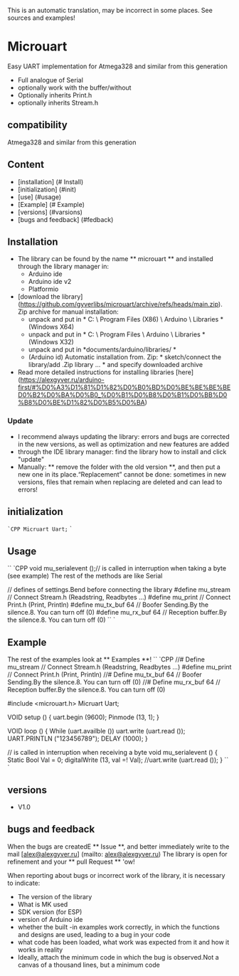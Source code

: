 This is an automatic translation, may be incorrect in some places. See sources and examples!

# Microuart
Easy UART implementation for Atmega328 and similar from this generation
- Full analogue of Serial
- optionally work with the buffer/without
- Optionally inherits Print.h
- optionally inherits Stream.h

## compatibility
Atmega328 and similar from this generation

## Content
- [installation] (# Install)
- [initialization] (#init)
- [use] (#usage)
- [Example] (# Example)
- [versions] (#varsions)
- [bugs and feedback] (#fedback)

<a id="install"> </a>
## Installation
- The library can be found by the name ** microuart ** and installed through the library manager in:
    - Arduino ide
    - Arduino ide v2
    - Platformio
- [download the library] (https://github.com/gyverlibs/microuart/archive/refs/heads/main.zip). Zip archive for manual installation:
    - unpack and put in * C: \ Program Files (X86) \ Arduino \ Libraries * (Windows X64)
    - unpack and put in * C: \ Program Files \ Arduino \ Libraries * (Windows X32)
    - unpack and put in *documents/arduino/libraries/ *
    - (Arduino id) Automatic installation from. Zip: * sketch/connect the library/add .Zip library ... * and specify downloaded archive
- Read more detailed instructions for installing libraries [here] (https://alexgyver.ru/arduino-first/#%D0%A3%D1%81%D1%82%D0%B0%BD%D0%BE%BE%BE%BED0%B2%D0%BA%D0%B0_%D0%B1%D0%B8%D0%B1%D0%BB%D0%B8%D0%BE%D1%82%D0%B5%D0%BA)
### Update
- I recommend always updating the library: errors and bugs are corrected in the new versions, as well as optimization and new features are added
- through the IDE library manager: find the library how to install and click "update"
- Manually: ** remove the folder with the old version **, and then put a new one in its place.“Replacement” cannot be done: sometimes in new versions, files that remain when replacing are deleted and can lead to errors!


<a id="init"> </a>
## initialization
`` `CPP
Micruart Uart;
`` `

<a id="usage"> </a>
## Usage
`` `CPP
void mu_serialevent ();// is called in interruption when taking a byte (see example)
The rest of the methods are like Serial

// defines of settings.Bend before connecting the library
#define mu_stream // Connect Stream.h (Readstring, Readbytes ...)
#define mu_print // Connect Print.h (Print, Println)
#define mu_tx_buf 64 // Boofer Sending.By the silence.8. You can turn off (0)
#define mu_rx_buf 64 // Reception buffer.By the silence.8. You can turn off (0)
`` `

<a id="EXAMPLE"> </a>
## Example
The rest of the examples look at ** Examples **!
`` `CPP
//# Define mu_stream // Connect Stream.h (Readstring, Readbytes ...)
#define mu_print // Connect Print.h (Print, Println)
//# Define mu_tx_buf 64 // Boofer Sending.By the silence.8. You can turn off (0)
//# Define mu_rx_buf 64 // Reception buffer.By the silence.8. You can turn off (0)

#include <microuart.h>
Micruart Uart;

VOID setup () {
  uart.begin (9600);
  Pinmode (13, 1);
}

VOID loop () {
  While (uart.availble ()) uart.write (uart.read ());
  UART.PRINTLN ("123456789");
  DELAY (1000);
}

// is called in interruption when receiving a byte
void mu_serialevent () {
  Static Bool Val = 0;
  digitalWrite (13, val =! Val);
  //uart.write (uart.read ());
}
`` `

<a id="versions"> </a>
## versions
- V1.0

<a id="feedback"> </a>
## bugs and feedback
When the bugs are createdE ** Issue **, and better immediately write to the mail [alex@alexgyver.ru] (mailto: alex@alexgyver.ru)
The library is open for refinement and your ** pull Request ** 'ow!


When reporting about bugs or incorrect work of the library, it is necessary to indicate:
- The version of the library
- What is MK used
- SDK version (for ESP)
- version of Arduino ide
- whether the built -in examples work correctly, in which the functions and designs are used, leading to a bug in your code
- what code has been loaded, what work was expected from it and how it works in reality
- Ideally, attach the minimum code in which the bug is observed.Not a canvas of a thousand lines, but a minimum code